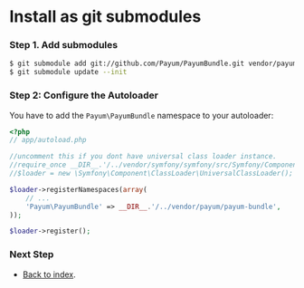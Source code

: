 Install as git submodules
=========================

### Step 1. Add submodules

``` bash
$ git submodule add git://github.com/Payum/PayumBundle.git vendor/payum/payum-bundle/Payum/PayumBundle
$ git submodule update --init
```

### Step 2: Configure the Autoloader

You have to add the `Payum\PayumBundle` namespace to your autoloader:

``` php
<?php
// app/autoload.php

//uncomment this if you dont have universal class loader instance.
//require_once __DIR__.'/../vendor/symfony/symfony/src/Symfony/Component/ClassLoader/UniversalClassLoader.php';
//$loader = new \Symfony\Component\ClassLoader\UniversalClassLoader();

$loader->registerNamespaces(array(
    // ...
    'Payum\PayumBundle' => __DIR__.'/../vendor/payum/payum-bundle',
));

$loader->register();
```

### Next Step

* [Back to index](index.md).